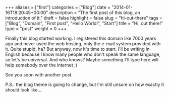 +++
aliases      = ["first"]
categories   = ["Blog"]
date         = "2014-01-16T18:20:45+00:00"
description  = "The first post of this blog, an introduction of it."
draft        = false
highlight    = false
slug         = "hi-out-there"
tags         = ["Blog", "Domain", "First post", "Hello World!", "Start"]
title        = "Hi, out there!"
type         = "post"
weight       = 0
+++

Finally this blog started working. I registered this domain like 7000 years ago
and never used the web hosting, only the e-mail system provided with it. Quite
stupid, ha? But anyway, now it's time to start. I'll be writing in English
because I know many people who don't speak the same language, so let's be
universal. And who knows? Maybe something I'll type here will help somebody over
the internet ;)

See you soon with another post.

P.S.: the blog theme is going to change, but I'm still unsure on how exactly it
should look like...
